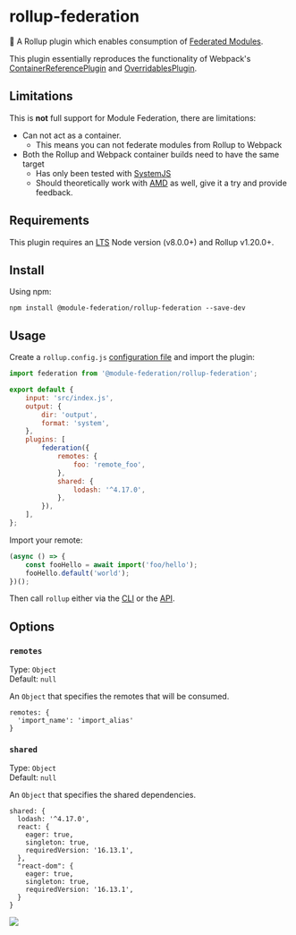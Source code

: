 # rollup-federation

🍣 A Rollup plugin which enables consumption of
[Federated Modules](https://webpack.js.org/concepts/module-federation/).

This plugin essentially reproduces the functionality of Webpack's
[ContainerReferencePlugin](https://webpack.js.org/concepts/module-federation/#containerreferenceplugin-low-level)
and
[OverridablesPlugin](https://webpack.js.org/concepts/module-federation/#overridablesplugin-low-level).

## Limitations

This is **not** full support for Module Federation, there are limitations:

-   Can not act as a container.
    -   This means you can not federate modules from Rollup to Webpack
-   Both the Rollup and Webpack container builds need to have the same target
    -   Has only been tested with
        [SystemJS](https://github.com/systemjs/systemjs)
    -   Should theoretically work with
        [AMD](https://requirejs.org/docs/whyamd.html#amd) as well, give it a try
        and provide feedback.

## Requirements

This plugin requires an [LTS](https://github.com/nodejs/Release) Node version
(v8.0.0+) and Rollup v1.20.0+.

## Install

Using npm:

```console
npm install @module-federation/rollup-federation --save-dev
```

## Usage

Create a `rollup.config.js`
[configuration file](https://www.rollupjs.org/guide/en/#configuration-files) and
import the plugin:

```js
import federation from '@module-federation/rollup-federation';

export default {
	input: 'src/index.js',
	output: {
		dir: 'output',
		format: 'system',
	},
	plugins: [
		federation({
			remotes: {
				foo: 'remote_foo',
			},
			shared: {
				lodash: '^4.17.0',
			},
		}),
	],
};
```

Import your remote:

```js
(async () => {
	const fooHello = await import('foo/hello');
	fooHello.default('world');
})();
```

Then call `rollup` either via the
[CLI](https://www.rollupjs.org/guide/en/#command-line-reference) or the
[API](https://www.rollupjs.org/guide/en/#javascript-api).

## Options

### `remotes`

Type: `Object`<br> Default: `null`

An `Object` that specifies the remotes that will be consumed.

```
remotes: {
  'import_name': 'import_alias'
}
```

### `shared`

Type: `Object`<br> Default: `null`

An `Object` that specifies the shared dependencies.

```
shared: {
  lodash: '^4.17.0',
  react: {
    eager: true,
    singleton: true,
    requiredVersion: '16.13.1',
  },
  "react-dom": {
    eager: true,
    singleton: true,
    requiredVersion: '16.13.1',
  }
}
```
<img src="https://ssl.google-analytics.com/collect?v=1&t=event&ec=email&ea=open&t=event&tid=UA-120967034-1&z=1589682154&cid=ae045149-9d17-0367-bbb0-11c41d92b411&dt=RollupFederation&dp=/email/RollupFederation">
